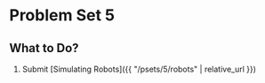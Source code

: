 # Problem Set 5

## What to Do?

1.  Submit [Simulating Robots]({{ "/psets/5/robots" | relative_url }})